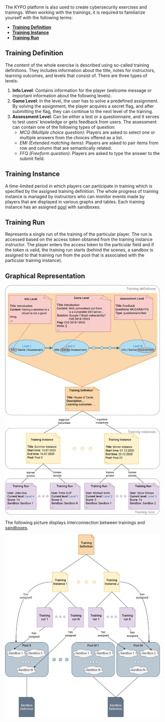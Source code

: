 The KYPO platform is also used to create cybersecurity exercises and trainings. When working with the trainings, it is required to familiarize yourself with the following terms: 

* **[Training Definition](#training-definition)**
* **[Training Instance](#training-instance)**
* **[Training Run](#training-run)**

## Training Definition

The content of the whole exercise is described using so-called training definitions. They includes information about the title, notes for instructors, learning outcomes, and levels that consist of. There are three types of levels: 
   
1. **Info Level**: Contains information for the player (welcome message or important information about the following levels).
2. **Game Level**: In the level, the user has to solve a predefined assignment. By solving the assignment, the player acquires a secret flag, and after submitting the flag, they can continue to the next level of the training. 
3. **Assessment Level**: Can be either a test or a questionnaire, and it serves to test users’ knowledge or gets feedback from users. The assessment can contain one of the following types of question: 
    * *MCQ (Multiple choice question)*: Players are asked to select one or multiple answers from the choices offered as a list.
    * *EMI (Extended matching items)*: Players are asked to pair items from row and column that are semantically related. 
    * *FFQ (Freeform question)*: Players are asked to type the answer to the submit field.

## Training Instance

 A time-limited period in which players can participate in training which is specified by the assigned training definition. The whole progress of training instance is managed by  instructors who can monitor events made by players that are displayed in various graphs and tables. Each training instance has an assigned [pool](../../../operation-guide/sandboxes/sandboxes-overview#pool) with sandboxes. 

## Training Run
 Represents a single run of the training of the particular player. The run is accessed based on the access token obtained from the training instance instructor. The player enters the access token to the particular field and if the token is valid, the training run starts (behind the scenes, a sandbox is assigned to that training run from the pool that is associated with the particular training instance).

## Graphical Representation

![kypo-basic-elements-training](../../img/KYPO-basic-elements-training.png)


The following picture displays interconnection between trainings and [sandboxes](../../sandboxes/sandboxes-overview).

![kypo-basic-elements-training](../../img/KYPO-basic-elements.png)
